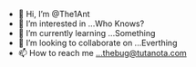 - 👋 Hi, I’m @The1Ant
- 👀 I’m interested in ...Who Knows?
- 🌱 I’m currently learning ...Something
- 💞️ I’m looking to collaborate on ...Everthing
- 📫 How to reach me ...thebug@tutanota.com
